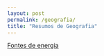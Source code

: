 ```yaml
---
layout: post
permalink: /geografia/
title: "Resumos de Geografia"
---
```


[<i class="fa-solid fa-square-arrow-up-right"></i> Fontes de energia](/geografia/energia)
